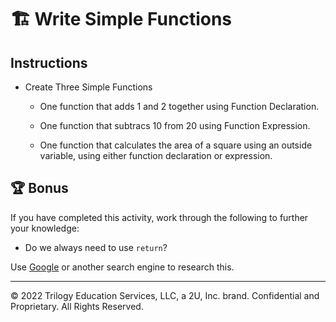# 🏗️ Write Simple Functions

## Instructions

* Create Three Simple Functions
   
  * One function that adds 1 and 2 together using Function Declaration.
   
  * One function that subtracs 10 from 20 using Function Expression.
  
  * One function that calculates the area of a square using an outside variable, using either function declaration or expression. 


## 🏆 Bonus

If you have completed this activity, work through the following to further your knowledge:

* Do we always need to use `return`?

Use [Google](https://www.google.com) or another search engine to research this.

---

© 2022 Trilogy Education Services, LLC, a 2U, Inc. brand. Confidential and Proprietary. All Rights Reserved.